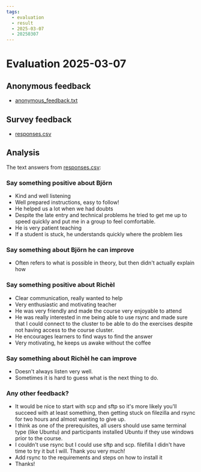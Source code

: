 ```yaml
---
tags:
  - evaluation
  - result
  - 2025-03-07
  - 20250307
---
```


# Evaluation 2025-03-07

## Anonymous feedback

- [anonymous_feedback.txt](anonymous_feedback.txt)

## Survey feedback

- [responses.csv](responses.csv)

## Analysis

The text answers from [responses.csv](responses.csv):

### Say something positive about Björn

- Kind and well listening
- Well prepared instructions, easy to follow!
- He helped us a lot when we had doubts
- Despite the late entry and technical problems he tried to get me up to speed quickly and put me in a group to feel comfortable.
- He is very patient teaching
- If a student is stuck, he understands quickly where the problem lies

### Say something about Björn he can improve

- Often refers to what is possible in theory, but then didn't actually explain how

### Say something positive about Richèl

- Clear communication, really wanted to help
- Very enthusiastic and motivating teacher
- He was very friendly and made the course very enjoyable to attend
- He was really interested in me being able to use rsync and made sure that I could connect to the cluster to be able to do the exercises despite not having access to the course cluster.
- He encourages learners to find ways to find the answer
- Very motivating, he keeps us awake without the coffee

### Say something about Richèl he can improve

- Doesn't always listen very well.
- Sometimes it is hard to guess what is the next thing to do.

### Any other feedback?

- It would be nice to start with scp and sftp so it's more likely you'll succeed with at least something, then getting stuck on filezilla and rsync for two hours and almost wanting to give up. 
- I think as one of the prerequisites, all users should use same terminal type (like Ubuntu) and participants installed Ubuntu if they use windows prior to the course.
- I couldn't use rsync but I could use sftp and scp. filefilla I didn't have time to try it but I will. Thank you very much!
- Add rsync to the requirements and steps on how to install it
- Thanks!

